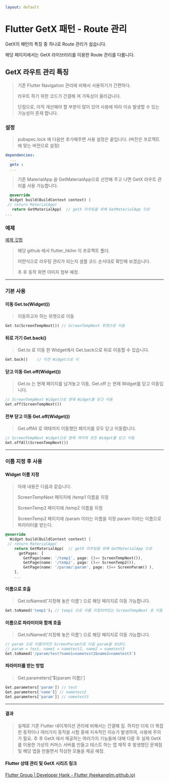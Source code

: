 ```yaml
layout: default
```

# Flutter GetX 패턴 - Route 관리

GetX의 패턴의 특징 중 하나로 Route 관리가 쉽습니다.

해당 페이지에서는 GetX 라이브러리를 이용한 Route 관리를 다룹니다.

## GetX 라우트 관리 특징

> 기존 Flutter Navigation 관리에 비해서 사용하기가 간편하다.
> 
> 라우트 하기 위한 코드가 간결해 져 가독성이 올라갑니다.
> 
> 단점으로, 아직 개선해야 할 부분이 많이 있어 사용에 따라 이슈 발생할 수 있는 가능성이 존재 합니다.

### 설정

> pubspec.lock 에 다음만 추가해주면 사용 설정은 끝입니다.
> (버전은 프로젝트에 맞는 버전으로 설정)

```yml
dependencies:
  ...
  getx : 
  ...
```

> 기존 MaterialApp 을 GetMaterialApp으로 선언해 주고 나면 GetX 라우트 관리를 사용 가능합니다.

```dart
  @override
  Widget build(BuildContext context) {
 // return MaterialApp(
   return GetMaterialApp(  // getX 라우팅을 위해 GetMaterialApp 으로
...
```

### 예제

[예제 깃헙](https://github.com/HeekangLim/HeekangLim.github.io)

> 해당 github 에서 flutter_hklim 이 프로젝트 폴더.
> 
> 어떤식으로 라우팅 관리가 되는지 샘플 코드 순서대로 확인해 보겠습니다.
> 
> 추 후 동작 화면 이미지 첨부 예정.

--------

### 기본 사용

#### 이동 Get.to(Widget())

> 이동하고자 하는 위젯으로 이동 

```dart
Get.to(ScreenTempNext()) // ScreenTempNext 위젯으로 이동
```

#### 뒤로 가기 Get.back()

> Get.to 로 이동 한 Widget에서 Get.back으로 뒤로 이동할 수 있습니다.

```dart
Get.back()    // 이전 Widget으로 이
```

#### 닫고 이동 Get.off(Widget())

> Get.to 는 현재 페이지를 남겨놓고 이동, Get.off 는 현재 Widget를 닫고 이동입니다.

```dart
// ScreenTempNext Widget으로 현재 Widget를 닫고 이동
Get.off(ScreenTempNext())
```

#### 전부 닫고 이동 Get.off(Widget())

> Get.offAll 로 여태까지 이동했던 페이지를 모두 닫고 이동합니다.

```dart
// ScreenTempNext Widget으로 현재 까지의 모든 Widget를 닫고 이동
Get.offAll(ScreenTempNext())
```

---

### 이름 지정 후 사용

#### Widget 이름 지정

> 아래 내용은 다음과 같습니다.
> 
> ScreenTempNext 페이지에 /temp1 이름을 지정
> 
> ScreenTemp2 페이지에 /temp2 이름을 지정
> 
> ScreenTemp2 페이지에 /param 이라는 이름을 지정 param 이라는 이름으로 파라미터를 받는다.

```dart
@override
  Widget build(BuildContext context) {
 // return MaterialApp(
    return GetMaterialApp(  // getX 라우팅을 위해 GetMaterialApp 으로
      getPages: [
        GetPage(name: '/temp1', page: ()=> ScreenTempNext()),
        GetPage(name: '/temp2', page: ()=> ScreenTemp2()),
        GetPage(name: '/param/:param', page: ()=> ScreenParam() ),
    ],
    ...
```

#### 이름으로 호출

> Get.toNamed('지정해 놓은 이름') 으로 해당 페이지로 이동 가능합니다.

```dart
Get.toNamed('temp1'); // temp1 으로 이름 지정되어있는 ScreenTempNext 로 이동
```

#### 이름으로 파라미터와 함께 호출

> Get.toNamed('지정해 놓은 이름') 으로 해당 페이지로 이동 가능합니다.

```dart
// param 으로 이름지어진 ScreenParam으로 다음 param을 보낸다.
// param = test, name1 = nametest2, name2 = nametest3
Get.toNamed('/param/test?name1=nametest2&name2=nametest3')
```

#### 파라미터를 받는 방법

> Get.parameters['\${param 이름}']

```dart
Get.parameters['param']} // test
Get.parameters['name']} // nametest2
Get.parameters['param']} // nametest3
```

---

#### 결과

> 실제로 기존 Flutter 네이게이션 관리에 비해서는 간결해 짐.
> 하지만 더욱 더 복잡한 동작이나 여러가지 동작을 시험 중에 지속적인 이슈가 발생하여, 사용에 주의가 필요. 추 후 GetX 에서 제공하는 여러가지 기능들에 대해 다룬 후 실제 GetX 를 이용한 가상의 커머스 서버를 만들고 테스트 하는 앱 제작 후 발생했던 문제점 및 해당 앱을 만들면서 작성한 모듈을 제공 예정.

#### Flutter 상태 관리 및 GetX 시리즈 링크

[Flutter Group | Developer Hank - Flutter (heekanglim.github.io)](https://heekanglim.github.io/)
